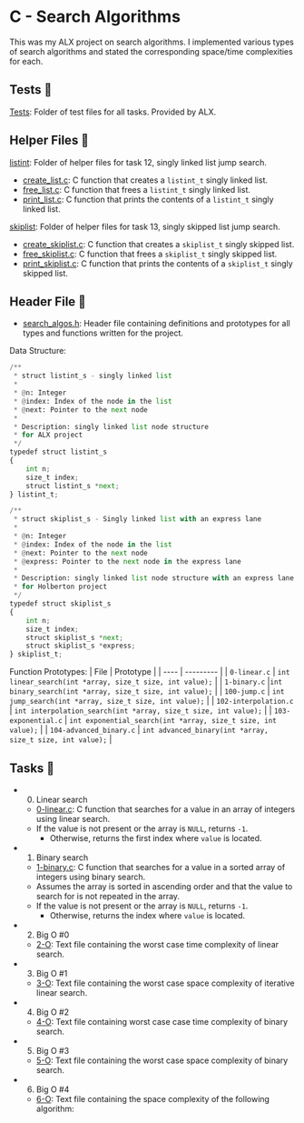 # C - Search Algorithms

This was my ALX project on search algorithms. I implemented various types of search algorithms and stated the corresponding space/time complexities for each.

## Tests 🧪
[Tests](https://github.com/richard-1257/alx-low_level_programming/tree/master/0x1E-search_algorithms/tests): Folder of test files for all tasks. Provided by ALX.

## Helper Files 🙌
[listint](https://github.com/richard-1257/alx-low_level_programming/tree/master/0x1E-search_algorithms/listint): Folder of helper files for task 12, singly linked list jump search.
  - [create_list.c](https://github.com/richard-1257/alx-low_level_programming/blob/master/0x1E-search_algorithms/listint/create_list.c): C function that creates a `listint_t` singly linked list.
  - [free_list.c](https://github.com/richard-1257/alx-low_level_programming/blob/master/0x1E-search_algorithms/listint/free_list.c): C function that frees a `listint_t` singly linked list.
  - [print_list.c](https://github.com/richard-1257/alx-low_level_programming/blob/master/0x1E-search_algorithms/listint/print_list.c): C function that prints the contents of a `listint_t` singly linked list.
  
[skiplist](https://github.com/richard-1257/alx-low_level_programming/tree/master/0x1E-search_algorithms/skiplist): Folder of helper files for task 13, singly skipped list jump search.
  - [create_skiplist.c](https://github.com/richard-1257/alx-low_level_programming/blob/master/0x1E-search_algorithms/skiplist/create_skiplist.c): C function that creates a `skiplist_t` singly skipped list.
  - [free_skiplist.c](https://github.com/richard-1257/alx-low_level_programming/blob/master/0x1E-search_algorithms/skiplist/free_skiplist.c): C function that frees a `skiplist_t` singly skipped list.
  - [print_skiplist.c](https://github.com/richard-1257/alx-low_level_programming/blob/master/0x1E-search_algorithms/skiplist/print_skiplist.c): C function that prints the contents of a `skiplist_t` singly skipped list.

## Header File 📁

- [search_algos.h](https://github.com/richard-1257/alx-low_level_programming/blob/master/0x1E-search_algorithms/search_algos.h): Header file containing definitions and prototypes for all types and functions written for the project.

Data Structure:

```python
/**
 * struct listint_s - singly linked list
 *
 * @n: Integer
 * @index: Index of the node in the list
 * @next: Pointer to the next node
 *
 * Description: singly linked list node structure
 * for ALX project
 */
typedef struct listint_s
{
    int n;
    size_t index;
    struct listint_s *next;
} listint_t;

/**
 * struct skiplist_s - Singly linked list with an express lane
 *
 * @n: Integer
 * @index: Index of the node in the list
 * @next: Pointer to the next node
 * @express: Pointer to the next node in the express lane
 *
 * Description: singly linked list node structure with an express lane
 * for Holberton project
 */
typedef struct skiplist_s
{
    int n;
    size_t index;
    struct skiplist_s *next;
    struct skiplist_s *express;
} skiplist_t;
```

Function Prototypes:
| File | Prototype |
| ---- | --------- |
| `0-linear.c` | `int linear_search(int *array, size_t size, int value);` |
| `1-binary.c` |`int binary_search(int *array, size_t size, int value);` |
| `100-jump.c` | `int jump_search(int *array, size_t size, int value);` |
| `102-interpolation.c` | `int interpolation_search(int *array, size_t size, int value);` |
| `103-exponential.c` | `int exponential_search(int *array, size_t size, int value);` |
| `104-advanced_binary.c` | `int advanced_binary(int *array, size_t size, int value);` |

## Tasks 📃

- 0. Linear search
  - [0-linear.c](https://github.com/richard-1257/alx-low_level_programming/blob/master/0x1E-search_algorithms/0-linear.c): C function that searches for a value in an array of integers using linear search.
  - If the value is not present or the array is `NULL`, returns `-1`.
    - Otherwise, returns the first index where `value` is located.
- 1. Binary search
  - [1-binary.c](https://github.com/richard-1257/alx-low_level_programming/blob/master/0x1E-search_algorithms/1-binary.c): C function that searches for a value in a sorted array of integers using binary search.
  - Assumes the array is sorted in ascending order and that the value to search for is not repeated in the array.
  - If the value is not present or the array is `NULL`, returns `-1`.
    - Otherwise, returns the index where `value` is located. 

- 2. Big O #0
  - [2-O](https://github.com/richard-1257/alx-low_level_programming/blob/master/0x1E-search_algorithms/2-O): Text file containing the worst case time complexity of linear search.

- 3. Big O #1
  - [3-O](https://github.com/richard-1257/alx-low_level_programming/blob/master/0x1E-search_algorithms/3-O): Text file containing the worst case space complexity of iterative linear search.

- 4. Big O #2
  - [4-O](https://github.com/richard-1257/alx-low_level_programming/blob/master/0x1E-search_algorithms/4-O): Text file containing worst case case time complexity of binary search.

- 5. Big O #3
  - [5-O](https://github.com/richard-1257/alx-low_level_programming/blob/master/0x1E-search_algorithms/5-O): Text file containing the worst case space complexity of binary search.

- 6. Big O #4
  - [6-O](https://github.com/richard-1257/alx-low_level_programming/blob/master/0x1E-search_algorithms/6-O): Text file containing the space complexity of the following algorithm: 
